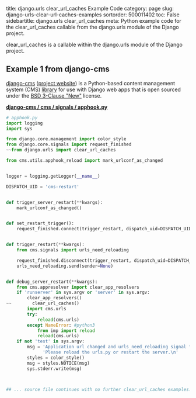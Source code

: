 title: django.urls clear_url_caches Example Code
category: page
slug: django-urls-clear-url-caches-examples
sortorder: 500011402
toc: False
sidebartitle: django.urls clear_url_caches
meta: Python example code for the clear_url_caches callable from the django.urls module of the Django project.


clear_url_caches is a callable within the django.urls module of the Django project.


## Example 1 from django-cms
[django-cms](https://github.com/divio/django-cms)
([project website](https://www.django-cms.org/en/)) is a Python-based
content management system (CMS) [library](https://pypi.org/project/django-cms/)
for use with Django web apps that is open sourced under the
[BSD 3-Clause "New"](https://github.com/divio/django-cms/blob/develop/LICENSE)
license.

[**django-cms / cms / signals / apphook.py**](https://github.com/divio/django-cms/blob/develop/cms/signals/apphook.py)

```python
# apphook.py
import logging
import sys

from django.core.management import color_style
from django.core.signals import request_finished
~~from django.urls import clear_url_caches

from cms.utils.apphook_reload import mark_urlconf_as_changed


logger = logging.getLogger(__name__)

DISPATCH_UID = 'cms-restart'


def trigger_server_restart(**kwargs):
    mark_urlconf_as_changed()


def set_restart_trigger():
    request_finished.connect(trigger_restart, dispatch_uid=DISPATCH_UID)


def trigger_restart(**kwargs):
    from cms.signals import urls_need_reloading

    request_finished.disconnect(trigger_restart, dispatch_uid=DISPATCH_UID)
    urls_need_reloading.send(sender=None)


def debug_server_restart(**kwargs):
    from cms.appresolver import clear_app_resolvers
    if 'runserver' in sys.argv or 'server' in sys.argv:
        clear_app_resolvers()
~~        clear_url_caches()
        import cms.urls
        try:
            reload(cms.urls)
        except NameError: #python3
            from imp import reload
            reload(cms.urls)
    if not 'test' in sys.argv:
        msg = 'Application url changed and urls_need_reloading signal fired. ' \
              'Please reload the urls.py or restart the server.\n'
        styles = color_style()
        msg = styles.NOTICE(msg)
        sys.stderr.write(msg)



## ... source file continues with no further clear_url_caches examples...

```

